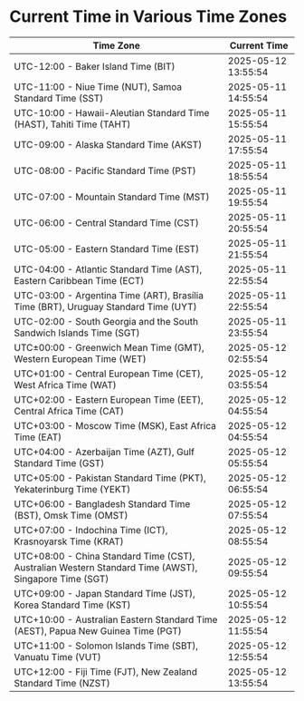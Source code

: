 # Current Time in Various Time Zones

| Time Zone | Current Time |
|-----------|--------------|
| UTC-12:00 - Baker Island Time (BIT) | 2025-05-12 13:55:54 |
| UTC-11:00 - Niue Time (NUT), Samoa Standard Time (SST) | 2025-05-11 14:55:54 |
| UTC-10:00 - Hawaii-Aleutian Standard Time (HAST), Tahiti Time (TAHT) | 2025-05-11 15:55:54 |
| UTC-09:00 - Alaska Standard Time (AKST) | 2025-05-11 17:55:54 |
| UTC-08:00 - Pacific Standard Time (PST) | 2025-05-11 18:55:54 |
| UTC-07:00 - Mountain Standard Time (MST) | 2025-05-11 19:55:54 |
| UTC-06:00 - Central Standard Time (CST) | 2025-05-11 20:55:54 |
| UTC-05:00 - Eastern Standard Time (EST) | 2025-05-11 21:55:54 |
| UTC-04:00 - Atlantic Standard Time (AST), Eastern Caribbean Time (ECT) | 2025-05-11 22:55:54 |
| UTC-03:00 - Argentina Time (ART), Brasília Time (BRT), Uruguay Standard Time (UYT) | 2025-05-11 22:55:54 |
| UTC-02:00 - South Georgia and the South Sandwich Islands Time (SGT) | 2025-05-11 23:55:54 |
| UTC±00:00 - Greenwich Mean Time (GMT), Western European Time (WET) | 2025-05-12 02:55:54 |
| UTC+01:00 - Central European Time (CET), West Africa Time (WAT) | 2025-05-12 03:55:54 |
| UTC+02:00 - Eastern European Time (EET), Central Africa Time (CAT) | 2025-05-12 04:55:54 |
| UTC+03:00 - Moscow Time (MSK), East Africa Time (EAT) | 2025-05-12 04:55:54 |
| UTC+04:00 - Azerbaijan Time (AZT), Gulf Standard Time (GST) | 2025-05-12 05:55:54 |
| UTC+05:00 - Pakistan Standard Time (PKT), Yekaterinburg Time (YEKT) | 2025-05-12 06:55:54 |
| UTC+06:00 - Bangladesh Standard Time (BST), Omsk Time (OMST) | 2025-05-12 07:55:54 |
| UTC+07:00 - Indochina Time (ICT), Krasnoyarsk Time (KRAT) | 2025-05-12 08:55:54 |
| UTC+08:00 - China Standard Time (CST), Australian Western Standard Time (AWST), Singapore Time (SGT) | 2025-05-12 09:55:54 |
| UTC+09:00 - Japan Standard Time (JST), Korea Standard Time (KST) | 2025-05-12 10:55:54 |
| UTC+10:00 - Australian Eastern Standard Time (AEST), Papua New Guinea Time (PGT) | 2025-05-12 11:55:54 |
| UTC+11:00 - Solomon Islands Time (SBT), Vanuatu Time (VUT) | 2025-05-12 12:55:54 |
| UTC+12:00 - Fiji Time (FJT), New Zealand Standard Time (NZST) | 2025-05-12 13:55:54 |
